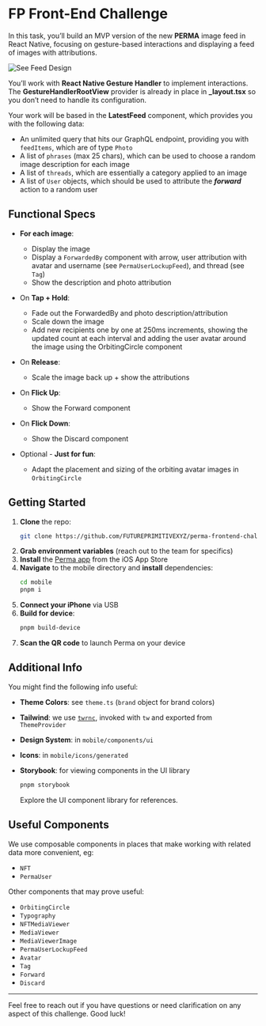 # FP Front-End Challenge

In this task, you’ll build an MVP version of the new **PERMA** image feed in React Native, focusing on gesture-based interactions and displaying a feed of images with attributions.

![See Feed Design](./mobile/assets/design/feed-design.png)

You’ll work with **React Native Gesture Handler** to implement interactions. The **GestureHandlerRootView** provider is already in place in **_layout.tsx** so you don’t need to handle its configuration. 

Your work will be based in the **LatestFeed** component, which provides you with the following data:

- An unlimited query that hits our GraphQL endpoint, providing you with `feedItems`, which are of type `Photo`
- A list of `phrases` (max 25 chars), which can be used to choose a random image description for each image
- A list of `threads`, which are essentially a category applied to an image
- A list of `User` objects, which should be used to attribute the **_forward_** action to a random user

## Functional Specs

-  **For each image**:
    - Display the image
    - Display a `ForwardedBy` component with arrow, user attribution with avatar and username (see `PermaUserLockupFeed`), and thread (see `Tag`)
    - Show the description and photo attribution
- On **Tap + Hold**:
    - Fade out the ForwardedBy and photo description/attribution
    - Scale down the image
    - Add new recipients one by one at 250ms increments, showing the updated count at each interval and adding the user avatar around the image using the OrbitingCircle component
- On **Release**:
    - Scale the image back up + show the attributions
- On **Flick Up**:
    - Show the Forward component
- On **Flick Down**:
    - Show the Discard component

-  Optional - **Just for fun**:
    - Adapt the placement and sizing of the orbiting avatar images in `OrbitingCircle`

## Getting Started

1. **Clone** the repo:  
   ```bash
   git clone https://github.com/FUTUREPRIMITIVEXYZ/perma-frontend-challenge
   ```
2. **Grab environment variables** (reach out to the team for specifics)
3. **Install** the [Perma app](https://per.ma) from the iOS App Store
4. **Navigate** to the mobile directory and **install** dependencies:  
   ```bash
   cd mobile
   pnpm i
   ```
5. **Connect your iPhone** via USB
6. **Build for device**:  
   ```bash
   pnpm build-device
   ```
7. **Scan the QR code** to launch Perma on your device

## Additional Info

You might find the following info useful:

- **Theme Colors**: see `theme.ts` (`brand` object for brand colors)
- **Tailwind**: we use [`twrnc`](https://github.com/jaredh159/twrnc), invoked with `tw` and exported from `ThemeProvider`
- **Design System**: in `mobile/components/ui`
- **Icons**: in `mobile/icons/generated`
- **Storybook**: for viewing components in the UI library  
  ```bash
  pnpm storybook
  ```

  Explore the UI component library for references.

## Useful Components

We use composable components in places that make working with related data more convenient, eg:
- `NFT`
- `PermaUser`

Other components that may prove useful:
- `OrbitingCircle`
- `Typography`
- `NFTMediaViewer`
- `MediaViewer`
- `MediaViewerImage`
- `PermaUserLockupFeed`
- `Avatar`
- `Tag`
- `Forward`
- `Discard`

---

Feel free to reach out if you have questions or need clarification on any aspect of this challenge. Good luck!
